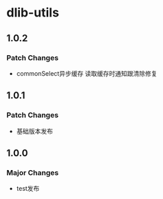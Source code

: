 # dlib-utils

## 1.0.2

### Patch Changes

- commonSelect异步缓存 读取缓存时通知跟清除修复

## 1.0.1

### Patch Changes

- 基础版本发布

## 1.0.0

### Major Changes

- test发布
